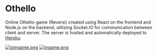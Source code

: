 # Othello

Online Othello-game (Reversi) created using React on the frontend and Node.js on the backend, utilizing Socket.IO for communication between client and server. The server is hosted and automatically deployed to [Heroku](https://othello.rocks).

[![joingame.png](https://i.postimg.cc/qqzWC3M6/joingame.png)](https://postimg.cc/H816qjMT)
[![ingame.png](https://i.postimg.cc/85yq5HDV/ingame.png)](https://postimg.cc/JDkTYjGT)
